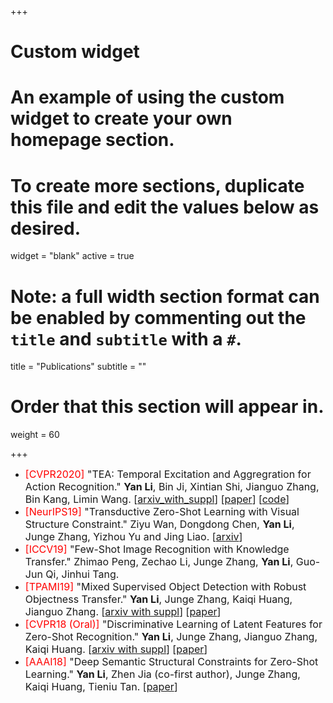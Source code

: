 +++
# Custom widget
# An example of using the custom widget to create your own homepage section.
# To create more sections, duplicate this file and edit the values below as desired.
widget = "blank"
active = true

# Note: a full width section format can be enabled by commenting out the `title` and `subtitle` with a `#`.
title = "Publications"
subtitle = ""

# Order that this section will appear in.
weight = 60

+++

* <font size=3><font color=red>[CVPR2020]</font> "TEA: Temporal Excitation and Aggregration for Action Recognition." **Yan Li**, Bin Ji, Xintian Shi, Jianguo Zhang, Bin Kang, Limin Wang. [[arxiv_with_suppl](https://arxiv.org/abs/2004.01398)] [[paper](https://openaccess.thecvf.com/content_CVPR_2020/html/Li_TEA_Temporal_Excitation_and_Aggregation_for_Action_Recognition_CVPR_2020_paper.html)] [[code](https://github.com/Phoenix1327/tea-action-recognition)]</font >
* <font size=3><font color=red>[NeurIPS19]</font> "Transductive Zero-Shot Learning with Visual Structure Constraint." Ziyu Wan, Dongdong Chen, **Yan Li**, Junge Zhang, Yizhou Yu and Jing Liao. [[arxiv](https://arxiv.org/abs/1901.01570)]</font>
* <font size=3><font color=red>[ICCV19]</font> "Few-Shot Image Recognition with Knowledge Transfer." Zhimao Peng, Zechao Li, Junge Zhang, **Yan Li**, Guo-Jun Qi, Jinhui Tang.</font>
* <font size=3><font color=red>[TPAMI19]</font> "Mixed Supervised Object Detection with Robust Objectness Transfer." **Yan Li**, Junge Zhang, Kaiqi Huang, Jianguo Zhang. [[arxiv with suppl](https://arxiv.org/abs/1802.09778)] [[paper](https://ieeexplore.ieee.org/abstract/document/8304628)]</font>
* <font size=3><font color=red>[CVPR18 (Oral)]</font> "Discriminative Learning of Latent Features for Zero-Shot Recognition." **Yan Li**, Junge Zhang, Jianguo Zhang, Kaiqi Huang. [[arxiv with suppl](https://arxiv.org/abs/1803.06731)] [[paper](http://openaccess.thecvf.com/content_cvpr_2018/papers/Li_Discriminative_Learning_of_CVPR_2018_paper.pdf)]</font>
* <font size=3><font color=red>[AAAI18]</font> "Deep Semantic Structural Constraints for Zero-Shot Learning." **Yan Li**, Zhen Jia (co-first author), Junge Zhang, Kaiqi Huang, Tieniu Tan. [[paper](https://www.aaai.org/ocs/index.php/AAAI/AAAI18/paper/viewPaper/16309)]</font>
